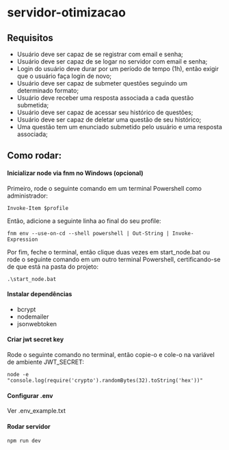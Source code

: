 # servidor-otimizacao

## Requisitos
+ Usuário deve ser capaz de se registrar com email e senha;
+ Usuário deve ser capaz de se logar no servidor com email e senha;
+ Login do usuário deve durar por um período de tempo (1h), então exigir que o usuário faça login de novo;
+ Usuário deve ser capaz de submeter questões seguindo um determinado formato;
+ Usuário deve receber uma resposta associada a cada questão submetida;
+ Usuário deve ser capaz de acessar seu histórico de questões;
+ Usuário deve ser capaz de deletar uma questão de seu histórico;
+ Uma questão tem um enunciado submetido pelo usuário e uma resposta associada;

## Como rodar:
#### Inicializar node via fnm no Windows (opcional)
Primeiro, rode o seguinte comando em um terminal Powershell como administrador:

```
Invoke-Item $profile
```

Então, adicione a seguinte linha ao final do seu profile:

```
fnm env --use-on-cd --shell powershell | Out-String | Invoke-Expression
```

Por fim, feche o terminal, então clique duas vezes em start_node.bat ou rode o seguinte comando em um outro terminal Powershell, certificando-se de que está na pasta do projeto:

```
.\start_node.bat
```

#### Instalar dependências
+ bcrypt
+ nodemailer
+ jsonwebtoken

#### Criar jwt secret key
Rode o seguinte comando no terminal, então copie-o e cole-o na variável de ambiente JWT_SECRET:

```
node -e "console.log(require('crypto').randomBytes(32).toString('hex'))"
```

#### Configurar .env
Ver .env_example.txt

#### Rodar servidor

```
npm run dev
```
